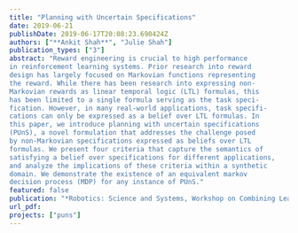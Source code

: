 ```yaml
---
title: "Planning with Uncertain Specifications"
date: 2019-06-21
publishDate: 2019-06-17T20:08:23.690424Z
authors: ["**Ankit Shah**", "Julie Shah"]
publication_types: ["3"]
abstract: "Reward engineering is crucial to high performance
in reinforcement learning systems. Prior research into reward
design has largely focused on Markovian functions representing
the reward. While there has been research into expressing non-
Markovian rewards as linear temporal logic (LTL) formulas, this
has been limited to a single formula serving as the task speci-
fication. However, in many real-world applications, task specifi-
cations can only be expressed as a belief over LTL formulas. In
this paper, we introduce planning with uncertain specifications
(PUnS), a novel formulation that addresses the challenge posed
by non-Markovian specifications expressed as beliefs over LTL
formulas. We present four criteria that capture the semantics of
satisfying a belief over specifications for different applications,
and analyze the implications of these criteria within a synthetic
domain. We demonstrate the existence of an equivalent markov
decision process (MDP) for any instance of PUnS."
featured: false
publication: "*Robotics: Science and Systems, Workshop on Combining Learning and Reasoning -- Towards Human-Level Robot Intelligence*"
url_pdf:
projects: ["puns"]
---
```

